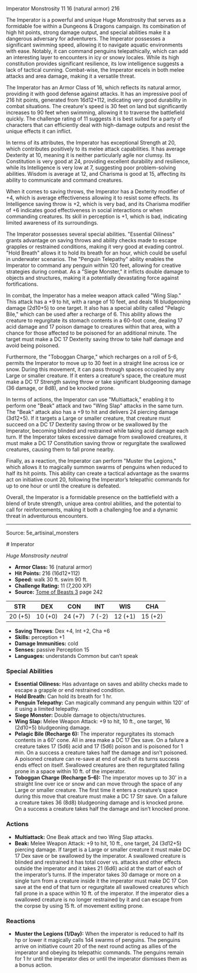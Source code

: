 <MonsterName/>Imperator</MonsterName>
<CreatureType/>Monstrosity</CreatureType>
<CR/>11</CR>
<AC/>16 (natural armor)</AC>
<HP/>216</HP>
<summary>The Imperator is a powerful and unique Huge Monstrosity that serves as a formidable foe within a Dungeons & Dragons campaign. Its combination of high hit points, strong damage output, and special abilities make it a dangerous adversary for adventurers. The Imperator possesses a significant swimming speed, allowing it to navigate aquatic environments with ease. Notably, it can command penguins telepathically, which can add an interesting layer to encounters in icy or snowy locales. While its high constitution provides significant resilience, its low intelligence suggests a lack of tactical cunning. Combat-wise, the Imperator excels in both melee attacks and area damage, making it a versatile threat. </summary>

<detail>

The Imperator has an Armor Class of 16, which reflects its natural armor, providing it with good defense against attacks. It has an impressive pool of 216 hit points, generated from 16d12+112, indicating very good durability in combat situations. The creature's speed is 30 feet on land but significantly increases to 90 feet when swimming, allowing it to traverse the battlefield quickly. The challenge rating of 11 suggests it is best suited for a party of characters that can efficiently deal with high-damage outputs and resist the unique effects it can inflict.

In terms of its attributes, the Imperator has exceptional Strength at 20, which contributes positively to its melee attack capabilities. It has average Dexterity at 10, meaning it is neither particularly agile nor clumsy. Its Constitution is very good at 24, providing excellent durability and resilience, while its Intelligence is very low at 7, suggesting poor problem-solving abilities. Wisdom is average at 12, and Charisma is good at 15, affecting its ability to communicate and command creatures.

When it comes to saving throws, the Imperator has a Dexterity modifier of +4, which is average effectiveness allowing it to resist some effects. Its Intelligence saving throw is +2, which is very bad, and its Charisma modifier of +6 indicates good effectiveness in social interactions or when commanding creatures. Its skill in perception is +1, which is bad, indicating limited awareness of its surroundings.

The Imperator possesses several special abilities. "Essential Oiliness" grants advantage on saving throws and ability checks made to escape grapples or restrained conditions, making it very good at evading control. "Hold Breath" allows it to hold its breath for an hour, which could be useful in underwater scenarios. The "Penguin Telepathy" ability enables the Imperator to command any penguin within 120 feet, allowing for creative strategies during combat. As a "Siege Monster," it inflicts double damage to objects and structures, making it a potentially devastating force against fortifications.

In combat, the Imperator has a melee weapon attack called "Wing Slap." This attack has a +9 to hit, with a range of 10 feet, and deals 16 bludgeoning damage (2d10+5) to one target. It also has a special ability called "Pelagic Bile," which can be used after a recharge of 6. This ability allows the creature to regurgitate its stomach contents in a 60-foot cone, dealing 17 acid damage and 17 poison damage to creatures within that area, with a chance for those affected to be poisoned for an additional minute. The target must make a DC 17 Dexterity saving throw to take half damage and avoid being poisoned. 

Furthermore, the "Toboggan Charge," which recharges on a roll of 5-6, permits the Imperator to move up to 30 feet in a straight line across ice or snow. During this movement, it can pass through spaces occupied by any Large or smaller creature. If it enters a creature's space, the creature must make a DC 17 Strength saving throw or take significant bludgeoning damage (36 damage, or 8d8), and be knocked prone.

In terms of actions, the Imperator can use "Multiattack," enabling it to perform one "Beak" attack and two "Wing Slap" attacks in the same turn. The "Beak" attack also has a +9 to hit and delivers 24 piercing damage (3d12+5). If it targets a Large or smaller creature, that creature must succeed on a DC 17 Dexterity saving throw or be swallowed by the Imperator, becoming blinded and restrained while taking acid damage each turn. If the Imperator takes excessive damage from swallowed creatures, it must make a DC 17 Constitution saving throw or regurgitate the swallowed creatures, causing them to fall prone nearby.

Finally, as a reaction, the Imperator can perform "Muster the Legions," which allows it to magically summon swarms of penguins when reduced to half its hit points. This ability can create a tactical advantage as the swarms act on initiative count 20, following the Imperator’s telepathic commands for up to one hour or until the creature is defeated.

Overall, the Imperator is a formidable presence on the battlefield with a blend of brute strength, unique area control abilities, and the potential to call for reinforcements, making it both a challenging foe and a dynamic threat in adventurous encounters.</detail>



---

Source: 5e_artisinal_monsters

<statblock>
# Imperator

*Huge* *Monstrosity* *neutral*

- **Armor Class:** 16 (natural armor)
- **Hit Points:** 216 (16d12+112)
- **Speed:** walk 30 ft. swim 90 ft.
- **Challenge Rating:** 11 (7,200 XP)
- **Source:** [Tome of Beasts 3](https://koboldpress.com/kpstore/product/tome-of-beasts-3-for-5th-edition/) page 242

| STR | DEX | CON | INT | WIS | CHA |
| --- | --- | --- | --- | --- | --- |
| 20 (+5) | 10 (+0) | 24 (+7) | 7 (-2) | 12 (+1) | 15 (+2) |

- **Saving Throws**: Dex +4, Int +2, Cha +6
- **Skills:** perception +1
- **Damage Immunities:** cold
- **Senses:** passive Perception 15
- **Languages:** understands Common but can’t speak

### Special Abilities

- **Essential Oiliness:** Has advantage on saves and ability checks made to escape a grapple or end restrained condition.
- **Hold Breath:** Can hold its breath for 1 hr.
- **Penguin Telepathy:** Can magically command any penguin within 120' of it using a limited telepathy.
- **Siege Monster:** Double damage to objects/structures.
- **Wing Slap:** Melee Weapon Attack: +9 to hit, 10 ft., one target, 16 (2d10+5) bludgeoning damage.
- **Pelagic Bile (Recharge 6):** The imperator regurgitates its stomach contents in a 60' cone. All in area make a DC 17 Dex save. On a failure a creature takes 17 (5d6) acid and 17 (5d6) poison and is poisoned for 1 min. On a success a creature takes half the damage and isn’t poisoned. A poisoned creature can re-save at end of each of its turns success ends effect on itself. Swallowed creatures are then regurgitated falling prone in a space within 10 ft. of the imperator.
- **Toboggan Charge (Recharge 5–6):** The imperator moves up to 30' in a straight line over ice or snow and can move through the space of any Large or smaller creature. The first time it enters a creature’s space during this move that creature must make a DC 17 Str save. On a failure a creature takes 36 (8d8) bludgeoning damage and is knocked prone. On a success a creature takes half the damage and isn’t knocked prone.

### Actions

- **Multiattack:** One Beak attack and two Wing Slap attacks.
- **Beak:** Melee Weapon Attack: +9 to hit, 10 ft., one target, 24 (3d12+5) piercing damage. If target is a Large or smaller creature it must make DC 17 Dex save or be swallowed by the imperator. A swallowed creature is blinded and restrained it has total cover vs. attacks and other effects outside the imperator and it takes 21 (6d6) acid at the start of each of the imperator’s turns. If the imperator takes 30 damage or more on a single turn from a creature inside it the imperator must make DC 17 Con save at the end of that turn or regurgitate all swallowed creatures which fall prone in a space within 10 ft. of the imperator. If the imperator dies a swallowed creature is no longer restrained by it and can escape from the corpse by using 15 ft. of movement exiting prone.

### Reactions

- **Muster the Legions (1/Day):** When the imperator is reduced to half its hp or lower it magically calls 1d4 swarms of penguins. The penguins arrive on initiative count 20 of the next round acting as allies of the imperator and obeying its telepathic commands. The penguins remain for 1 hr until the imperator dies or until the imperator dismisses them as a bonus action.


</statblock>


